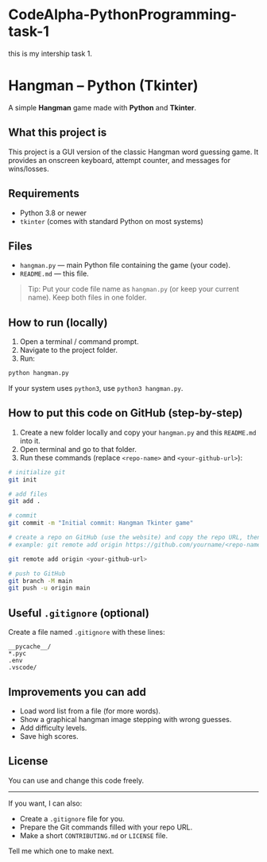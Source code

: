 # CodeAlpha-PythonProgramming-task-1
this is my intership task 1.

# Hangman – Python (Tkinter)

A simple **Hangman** game made with **Python** and **Tkinter**.

## What this project is

This project is a GUI version of the classic Hangman word guessing game. It provides an onscreen keyboard, attempt counter, and messages for wins/losses.

## Requirements

* Python 3.8 or newer
* `tkinter` (comes with standard Python on most systems)

## Files

* `hangman.py` — main Python file containing the game (your code).
* `README.md` — this file.

> Tip: Put your code file name as `hangman.py` (or keep your current name). Keep both files in one folder.

## How to run (locally)

1. Open a terminal / command prompt.
2. Navigate to the project folder.
3. Run:

```bash
python hangman.py
```

If your system uses `python3`, use `python3 hangman.py`.

## How to put this code on GitHub (step-by-step)

1. Create a new folder locally and copy your `hangman.py` and this `README.md` into it.
2. Open terminal and go to that folder.
3. Run these commands (replace `<repo-name>` and `<your-github-url>`):

```bash
# initialize git
git init

# add files
git add .

# commit
git commit -m "Initial commit: Hangman Tkinter game"

# create a repo on GitHub (use the website) and copy the repo URL, then:
# example: git remote add origin https://github.com/yourname/<repo-name>.git

git remote add origin <your-github-url>

# push to GitHub
git branch -M main
git push -u origin main
```

## Useful `.gitignore` (optional)

Create a file named `.gitignore` with these lines:

```
__pycache__/
*.pyc
.env
.vscode/
```

## Improvements you can add

* Load word list from a file (for more words).
* Show a graphical hangman image stepping with wrong guesses.
* Add difficulty levels.
* Save high scores.

## License

You can use and change this code freely.

---

If you want, I can also:

* Create a `.gitignore` file for you.
* Prepare the Git commands filled with your repo URL.
* Make a short `CONTRIBUTING.md` or `LICENSE` file.

Tell me which one to make next.


